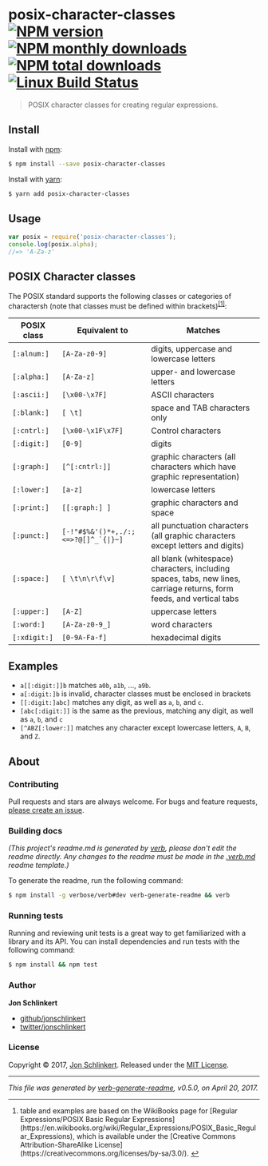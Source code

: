 # posix-character-classes [![NPM version](https://img.shields.io/npm/v/posix-character-classes.svg?style=flat)](https://www.npmjs.com/package/posix-character-classes) [![NPM monthly downloads](https://img.shields.io/npm/dm/posix-character-classes.svg?style=flat)](https://npmjs.org/package/posix-character-classes)  [![NPM total downloads](https://img.shields.io/npm/dt/posix-character-classes.svg?style=flat)](https://npmjs.org/package/posix-character-classes) [![Linux Build Status](https://img.shields.io/travis/jonschlinkert/posix-character-classes.svg?style=flat&label=Travis)](https://travis-ci.org/jonschlinkert/posix-character-classes)

> POSIX character classes for creating regular expressions.

## Install

Install with [npm](https://www.npmjs.com/):

```sh
$ npm install --save posix-character-classes
```

Install with [yarn](https://yarnpkg.com):

```sh
$ yarn add posix-character-classes
```

## Usage

```js
var posix = require('posix-character-classes');
console.log(posix.alpha);
//=> 'A-Za-z'
```

## POSIX Character classes

The POSIX standard supports the following classes or categories of charactersh (note that classes must be defined within brackets)<sup class="footnote-ref"><a href="#fn1" id="fnref1">[1]</a></sup>:

| **POSIX class** | **Equivalent to** | **Matches** | 
| --- | --- | --- |
| `[:alnum:]` | `[A-Za-z0-9]` | digits, uppercase and lowercase letters |
| `[:alpha:]` | `[A-Za-z]` | upper- and lowercase letters |
| `[:ascii:]` | `[\x00-\x7F]` | ASCII characters |
| `[:blank:]` | `[ \t]` | space and TAB characters only |
| `[:cntrl:]` | `[\x00-\x1F\x7F]` | Control characters |
| `[:digit:]` | `[0-9]` | digits |
| `[:graph:]` | `[^[:cntrl:]]` | graphic characters (all characters which have graphic representation) |
| `[:lower:]` | `[a-z]` | lowercase letters |
| `[:print:]` | `[[:graph:] ]` | graphic characters and space |
| `[:punct:]` | ``[-!"#$%&'()*+,./:;<=>?@[]^_`{\|}~]`` | all punctuation characters (all graphic characters except letters and digits) |
| `[:space:]` | `[ \t\n\r\f\v]` | all blank (whitespace) characters, including spaces, tabs, new lines, carriage returns, form feeds, and vertical tabs |
| `[:upper:]` | `[A-Z]` | uppercase letters |
| `[:word:]` | `[A-Za-z0-9_]` | word characters |
| `[:xdigit:]` | `[0-9A-Fa-f]` | hexadecimal digits |

## Examples

* `a[[:digit:]]b` matches `a0b`, `a1b`, ..., `a9b`.
* `a[:digit:]b` is invalid, character classes must be enclosed in brackets
* `[[:digit:]abc]` matches any digit, as well as `a`, `b`, and `c`.
* `[abc[:digit:]]` is the same as the previous, matching any digit, as well as `a`, `b`, and `c`
* `[^ABZ[:lower:]]` matches any character except lowercase letters, `A`, `B`, and `Z`.

## About

### Contributing

Pull requests and stars are always welcome. For bugs and feature requests, [please create an issue](../../issues/new).

### Building docs

_(This project's readme.md is generated by [verb](https://github.com/verbose/verb-generate-readme), please don't edit the readme directly. Any changes to the readme must be made in the [.verb.md](.verb.md) readme template.)_

To generate the readme, run the following command:

```sh
$ npm install -g verbose/verb#dev verb-generate-readme && verb
```

### Running tests

Running and reviewing unit tests is a great way to get familiarized with a library and its API. You can install dependencies and run tests with the following command:

```sh
$ npm install && npm test
```

### Author

**Jon Schlinkert**

* [github/jonschlinkert](https://github.com/jonschlinkert)
* [twitter/jonschlinkert](https://twitter.com/jonschlinkert)

### License

Copyright © 2017, [Jon Schlinkert](https://github.com/jonschlinkert).
Released under the [MIT License](LICENSE).

***

_This file was generated by [verb-generate-readme](https://github.com/verbose/verb-generate-readme), v0.5.0, on April 20, 2017._

<hr class="footnotes-sep">
<section class="footnotes">
<ol class="footnotes-list">
<li id="fn1"  class="footnote-item">table and examples are based on the WikiBooks page for [Regular Expressions/POSIX Basic Regular Expressions](https://en.wikibooks.org/wiki/Regular_Expressions/POSIX_Basic_Regular_Expressions), which is available under the [Creative Commons Attribution-ShareAlike License](https://creativecommons.org/licenses/by-sa/3.0/). <a href="#fnref1" class="footnote-backref">↩</a>

</li>
</ol>
</section>